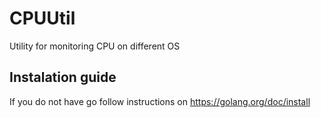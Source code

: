 # CPUUtil
Utility for monitoring CPU on different OS

## Instalation guide
 If you do not have go follow instructions on https://golang.org/doc/install
 
